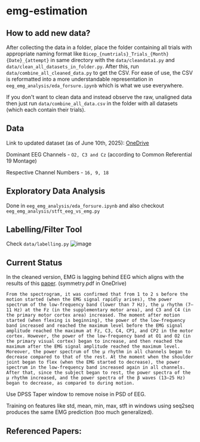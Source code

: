 # emg-estimation
## How to add new data? 
After collecting the data in a folder, place the folder containing all trials with appropriate naming format like `Bicep_{numtrials}_Trials_{Month}{Date}_{attempt}` in same directory with the `data/cleandata1.py` and `data/clean_all_datasets_in_folder.py`. After this, run `data/combine_all_cleaned_data.py` to get the CSV. For ease of use, the CSV is reformatted into a more understandable representation in `eeg_emg_analysis/eda_forsure.ipynb` which is what we use everywhere. 

If you don't want to clean data and instead observe the raw, unaligned data then just run `data/combine_all_data.csv` in the folder with all datasets (which each contain their trials). 



## Data
Link to updated dataset (as of June 10th, 2025): [OneDrive](https://iiitbac-my.sharepoint.com/:f:/g/personal/unnath_chittimalla_iiitb_ac_in/EoR21uJPk8pFgPrnIXmEQAoBTbSY4u_mL5qoUZqQK7UoFw?e=gYff6N) 

 Dominant EEG Channels - `O2, C3 and Cz` (according to Common Referential 19 Montage)

Respective Channel Numbers - `16, 9, 18`

## Exploratory Data Analysis 
Done in `eeg_emg_analysis/eda_forsure.ipynb` and also checkout `eeg_emg_analysis/stft_eeg_vs_emg.py`

## Labelling/Filter Tool
Check `data/labelling.py`
![image](https://github.com/user-attachments/assets/0a268852-b392-4b49-a3dc-47ab7c041ca5)


## Current Status
In the cleaned version, EMG is lagging behind EEG which aligns with the results of this [paper](https://iiitbac-my.sharepoint.com/:f:/g/personal/unnath_chittimalla_iiitb_ac_in/EoR21uJPk8pFgPrnIXmEQAoBTbSY4u_mL5qoUZqQK7UoFw?e=gYff6N). (symmetry.pdf in OneDrive)

`
From the spectrogram, it was confirmed that from 1 to 2 s before the motion started (when the
EMG signal rapidly arises), the power spectrum of the low-frequency band (lower than 7 Hz), the μ
rhythm (7–11 Hz) at the Fz (in the supplementary motor area), and C3 and C4 (in the primary motor
cortex area) increased. The moment after motion started (when flexing is beginning), the power of
the low-frequency band increased and reached the maximum level before the EMG signal amplitude
reached the maximum at Fz, C3, C4, CP1, and CP2 in the motor cortex. However, the power of the
low-frequency band at O1 and O2 (in the primary visual cortex) began to increase, and then reached
the maximum after the EMG signal amplitude reached the maximum level. Moreover, the power
spectrum of the μ rhythm in all channels began to decrease compared to that of the rest. At the moment
when the shoulder joint began to flex (when the EMG started to decrease), the power spectrum in
the low-frequency band increased again in all channels. After that, since the subject began to rest,
the power spectra of the μ rhythm increased, and the power spectra of the β waves (13–25 Hz) began
to decrease, as compared to during motion.
`

 
Use DPSS Taper window to remove noise in PSD of EEG. 

 
Training on features like std, mean, min, max, stft in windows using seq2seq produces the same EMG prediction (too much generalized). 

## Referenced Papers:
